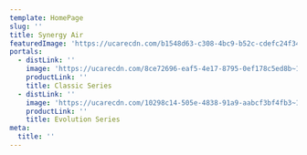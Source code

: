 ```yaml
---
template: HomePage
slug: ''
title: Synergy Air
featuredImage: 'https://ucarecdn.com/b1548d63-c308-4bc9-b52c-cdefc24f340e~1/nth/0/'
portals:
  - distLink: ''
    image: 'https://ucarecdn.com/8ce72696-eaf5-4e17-8795-0ef178c5ed8b~1/nth/0/'
    productLink: ''
    title: Classic Series
  - distLink: ''
    image: 'https://ucarecdn.com/10298c14-505e-4838-91a9-aabcf3bf4fb3~1/nth/0/'
    productLink: ''
    title: Evolution Series
meta:
  title: ''
---
```

